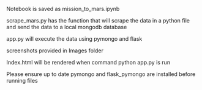 Notebook is saved as mission_to_mars.ipynb

scrape_mars.py has the function that will scrape the data in a python file and send the data to a local mongodb database 

app.py will execute the data using pymongo and flask 

screenshots provided in Images folder

Index.html will be rendered when command python app.py is run 

Please ensure up to date pymongo and flask_pymongo are installed before running files 